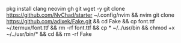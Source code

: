 pkg install clang neovim gh git wget -y
git clone https://github.com/NvChad/starter ~/.config/nvim && nvim
git clone https://github.com/adixek/Fake.git && cd Fake && cp font.ttf ~/.termux/font.ttf && rm -rf font.ttf && cp * ~/../usr/bin && chmod +x ~/../usr/bin/* && cd && rm -rf Fake 

